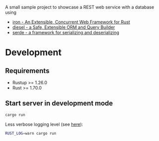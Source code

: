 A small sample project to showcase a REST web service with a database using

- [iron - An Extensible, Concurrent Web Framework for Rust](https://github.com/iron/iron)
- [diesel - a Safe, Extensible ORM and Query Builder](https://diesel.rs/)
- [serde - a framework for serializing and deserializing](https://serde.rs/)

# Development

## Requirements

- Rustup >= 1.26.0
- Rust >= 1.70.0

## Start server in development mode

```bash
cargo run
```

Less verbose logging level (see [here](https://docs.rs/env_logger/latest/env_logger/#enabling-logging)):

```bash
RUST_LOG=warn cargo run
```
